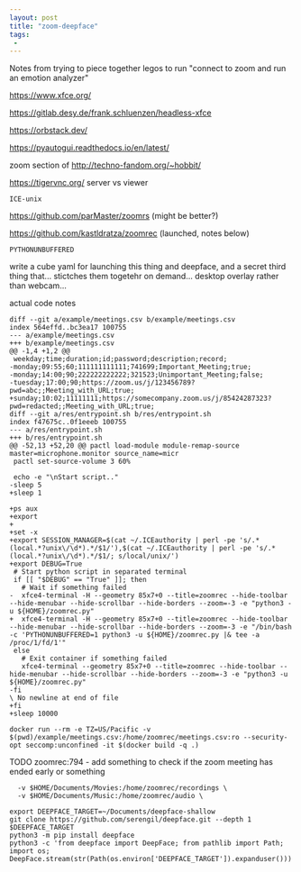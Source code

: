 ```yaml
---
layout: post
title: "zoom-deepface"
tags:
 -
---
```


Notes from trying to piece together legos to run "connect to zoom and run an emotion analyzer"

https://www.xfce.org/

https://gitlab.desy.de/frank.schluenzen/headless-xfce 

https://orbstack.dev/

https://pyautogui.readthedocs.io/en/latest/

zoom section of http://techno-fandom.org/~hobbit/

https://tigervnc.org/ server vs viewer

`ICE-unix`

https://github.com/parMaster/zoomrs (might be better?)

https://github.com/kastldratza/zoomrec (launched, notes below)


`PYTHONUNBUFFERED`


write a cube yaml for launching this thing and deepface, and a secret third thing that... stictches them togetehr on demand... desktop overlay rather than webcam... 


actual code notes



```
diff --git a/example/meetings.csv b/example/meetings.csv
index 564effd..bc3ea17 100755
--- a/example/meetings.csv
+++ b/example/meetings.csv
@@ -1,4 +1,2 @@
 weekday;time;duration;id;password;description;record;
-monday;09:55;60;111111111111;741699;Important_Meeting;true;
-monday;14:00;90;222222222222;321523;Unimportant_Meeting;false;
-tuesday;17:00;90;https://zoom.us/j/123456789?pwd=abc;;Meeting_with_URL;true;
+sunday;10:02;11111111;https://somecompany.zoom.us/j/85424287323?pwd=redacted;;Meeting_with_URL;true;
diff --git a/res/entrypoint.sh b/res/entrypoint.sh
index f47675c..0f1eeeb 100755
--- a/res/entrypoint.sh
+++ b/res/entrypoint.sh
@@ -52,13 +52,20 @@ pactl load-module module-remap-source master=microphone.monitor source_name=micr
 pactl set-source-volume 3 60%
 
 echo -e "\nStart script.."
-sleep 5
+sleep 1
 
+ps aux
+export
+
+set -x
+export SESSION_MANAGER=$(cat ~/.ICEauthority | perl -pe 's/.*(local.*?unix\/\d*).*/$1/'),$(cat ~/.ICEauthority | perl -pe 's/.*(local.*?unix\/\d*).*/$1/; s/local/unix/')
+export DEBUG=True
 # Start python script in separated terminal
 if [[ "$DEBUG" == "True" ]]; then
   # Wait if something failed
-  xfce4-terminal -H --geometry 85x7+0 --title=zoomrec --hide-toolbar --hide-menubar --hide-scrollbar --hide-borders --zoom=-3 -e "python3 -u ${HOME}/zoomrec.py"
+  xfce4-terminal -H --geometry 85x7+0 --title=zoomrec --hide-toolbar --hide-menubar --hide-scrollbar --hide-borders --zoom=-3 -e "/bin/bash -c 'PYTHONUNBUFFERED=1 python3 -u ${HOME}/zoomrec.py |& tee -a /proc/1/fd/1'"
 else
   # Exit container if something failed
   xfce4-terminal --geometry 85x7+0 --title=zoomrec --hide-toolbar --hide-menubar --hide-scrollbar --hide-borders --zoom=-3 -e "python3 -u ${HOME}/zoomrec.py"
-fi
\ No newline at end of file
+fi
+sleep 10000
```


```
docker run --rm -e TZ=US/Pacific -v $(pwd)/example/meetings.csv:/home/zoomrec/meetings.csv:ro --security-opt seccomp:unconfined -it $(docker build -q .)
```

TODO zoomrec:794 - add something to check if the zoom meeting has ended early or something
```
  -v $HOME/Documents/Movies:/home/zoomrec/recordings \
  -v $HOME/Documents/Music:/home/zoomrec/audio \
```

```
export DEEPFACE_TARGET=~/Documents/deepface-shallow
git clone https://github.com/serengil/deepface.git --depth 1 $DEEPFACE_TARGET
python3 -m pip install deepface
python3 -c 'from deepface import DeepFace; from pathlib import Path; import os; DeepFace.stream(str(Path(os.environ['DEEPFACE_TARGET']).expanduser()))'
```



